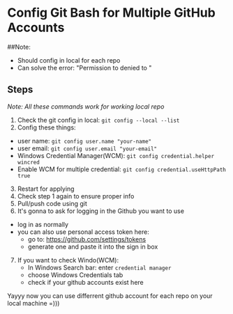 # Config Git Bash for Multiple GitHub Accounts

##Note: 
- Should config in local for each repo
- Can solve the error: "Permission to <github-repo> denied to <username>"

## Steps 
_Note: All these commands work for working local repo_ 
1. Check the git config in local: `git config --local --list`
2. Config these things:
  - user name: `git config user.name "your-name"`
  - user email: `git config user.email "your-email"`
  - Windows Credential Manager(WCM): `git config credential.helper wincred`
  - Enable WCM for multiple credential: `git config credential.useHttpPath true`
3. Restart for applying
4. Check step 1 again to ensure proper info
5. Pull/push code using git
6. It's gonna to ask for logging in the Github you want to use
  - log in as normally
  - you can also use personal access token here:
    - go to: https://github.com/settings/tokens
    - generate one and paste it into the sign in box
7. If you want to check Windo(WCM): 
    - In Windows Search bar: enter `credential manager`
    - choose Windows Credentials tab
    - check if your github accounts exist here
  
  Yayyy now you can use differrent github account for each repo on your local machine =)))
